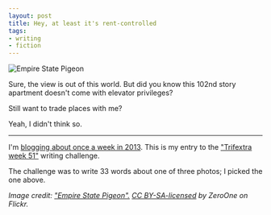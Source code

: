 ```yaml
---
layout: post
title: Hey, at least it's rent-controlled
tags:
- writing
- fiction
---
```


![Empire State Pigeon](/media/2013/empire-state-pigeon.jpg)

Sure, the view is out of this world. But did you know this 102nd story apartment doesn't come with elevator privileges?

Still want to trade places with me?

Yeah, I didn't think so.

---

I'm [blogging about once a week in 2013][challenge]. This is my entry to the ["Trifextra week 51"][trifecta] writing challenge.

[trifecta]: http://www.trifectawritingchallenge.com/2013/01/trifextra-week-fifty-one.html
[challenge]: /2013/01/07/writing-challenge-accepted/

The challenge was to write 33 words about one of three photos; I picked the one above.

*Image credit: ["Empire State Pigeon".][pigeon] [CC BY-SA-licensed][cc-by-sa] by *ZeroOne* on Flickr.*

[pigeon]: http://www.flickr.com/photos/villes/2865833414/
[cc-by-sa]: http://creativecommons.org/licenses/by-sa/2.0/